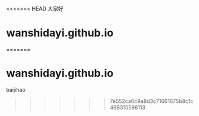 <<<<<<< HEAD
大家好
# wanshidayi.github.io
=======
# wanshidayi.github.io
baijihao
>>>>>>> 7e552ca6c9a8d3c71661675b8c1c468315596113

